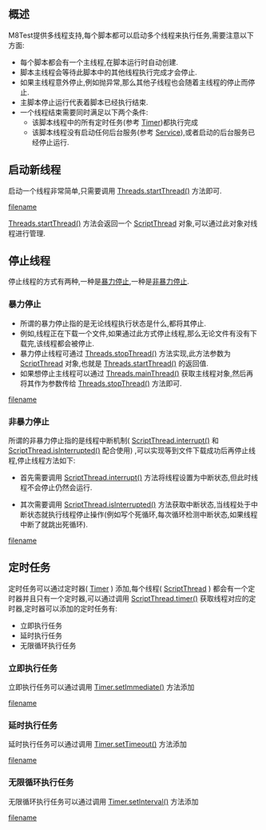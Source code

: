 ## 概述

M8Test提供多线程支持,每个脚本都可以启动多个线程来执行任务,需要注意以下方面:

+ 每个脚本都会有一个主线程,在脚本运行时自动创建.
+ 脚本主线程会等待此脚本中的其他线程执行完成才会停止.
+ 如果主线程意外停止,例如抛异常,那么其他子线程也会随着主线程的停止而停止.
+ 主脚本停止运行代表着脚本已经执行结束.
+ 一个线程结束需要同时满足以下两个条件:
    + 该脚本线程中的所有定时任务(参考 [Timer](/API/Thread/Timer/README.md))都执行完成
    + 该脚本线程没有启动任何后台服务(参考 [Service](/API/Service/README.md)),或者启动的后台服务已经停止运行.

## 启动新线程

启动一个线程非常简单,只需要调用 [Threads.startThread()](/API/Thread/Threads/README.md?id=startThread)
方法即可.

[filename](startThread.md ':include')

[Threads.startThread()](/API/Thread/Threads/README.md?id=startThread)
方法会返回一个 [ScriptThread](/API/Thread/ScriptThread/README.md) 对象,可以通过此对象对线程进行管理.

## 停止线程

停止线程的方式有两种,一种是[暴力停止](/Thread/README.md?id=暴力停止),一种是[非暴力停止](/Thread/README.md?id=非暴力停止).

### 暴力停止

+ 所谓的暴力停止指的是无论线程执行状态是什么,都将其停止.
+ 例如,线程正在下载一个文件,如果通过此方式停止线程,那么无论文件有没有下载完,该线程都会被停止.
+ 暴力停止线程可通过 [Threads.stopThread()](/API/Thread/Threads/README.md?id=stopThread)
  方法实现,此方法参数为 [ScriptThread](/API/Thread/ScriptThread/README.md)
  对象,也就是 [Threads.startThread()](/API/Thread/Threads/README.md?id=startThread) 的返回值.
+ 如果想停止主线程可以通过 [Threads.mainThread()](/API/Thread/Threads/README.md?id=mainThread)
  获取主线程对象,然后再将其作为参数传给 [Threads.stopThread()](/API/Thread/Threads/README.md?id=stopThread)
  方法即可.

[filename](stopThread.md ':include')

### 非暴力停止

所谓的非暴力停止指的是线程中断机制( [ScriptThread.interrupt()](/API/Thread/ScriptThread/README.md?id=interrupt)
和 [ScriptThread.isInterrupted()](/API/Thread/ScriptThread/README.md?id=isInterrupted) 配合使用)
,可以实现等到文件下载成功后再停止线程,停止线程方法如下:

+ 首先需要调用 [ScriptThread.interrupt()](/API/Thread/ScriptThread/README.md?id=interrupt)
  方法将线程设置为中断状态,但此时线程不会停止仍然会运行.

+ 其次需要调用 [ScriptThread.isInterrupted()](/API/Thread/ScriptThread/README.md?id=isInterrupted)
  方法获取中断状态,当线程处于中断状态就执行线程停止操作(例如写个死循环,每次循环检测中断状态,如果线程中断了就跳出死循环).

[filename](stopThreadManually.md ':include')

## 定时任务

定时任务可以通过定时器( [Timer](/API/Thread/Timer/README.md) )
添加,每个线程( [ScriptThread](/API/Thread/ScriptThread/README.md) )
都会有一个定时器并且只有一个定时器,可以通过调用 [ScriptThread.timer()](/API/Thread/ScriptThread/README.md?id=timer)
获取线程对应的定时器,定时器可以添加的定时任务有:

+ 立即执行任务
+ 延时执行任务
+ 无限循环执行任务

### 立即执行任务

立即执行任务可以通过调用 [Timer.setImmediate()](/API/Thread/Timer/README.md?id=setImmediate) 方法添加

[filename](setImmediate.md ':include')

### 延时执行任务

延时执行任务可以通过调用 [Timer.setTimeout()](/API/Thread/Timer/README.md?id=setTimeout) 方法添加

[filename](setTimeout.md ':include')

### 无限循环执行任务

无限循环执行任务可以通过调用 [Timer.setInterval()](/API/Thread/Timer/README.md?id=setInterval) 方法添加

[filename](setInterval.md ':include')


